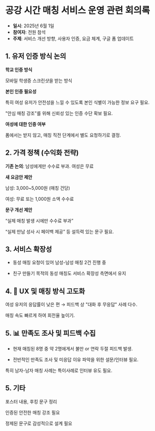 # 공강 시간 매칭 서비스 운영 관련 회의록
- **일시**: 2025년 6월 1일
- **참여자**: 전원 참석
- **주제**: 서비스 개선 방향, 사용자 인증, 요금 체계, 구글 폼 업데이트

## 1. 유저 인증 방식 논의
**학교 인증 방식**

모바일 학생증 스크린샷을 받는 방식

**본인 인증 필요성**

특히 여성 유저가 안전성을 느낄 수 있도록 본인 식별이 가능한 정보 요구 필요.

"안심 매칭 강조"를 위해 신뢰성 있는 인증 수단 확보 필요.

**여성에 대한 인증 여부**

폼에서는 받지 않고, 매칭 직전 단계에서 별도 요청하기로 결정.

## 2. 가격 정책 (수익화 전략)
**기존 논의**: 남성에게만 수수료 부과. 여성은 무료

**새 요금안 제안**

남성: 3,000~5,000원 (매칭 건당)

여성: 무료 또는 1,000원 소액 수수료

**문구 개선 제안**

“실제 매칭 발생 시에만 수수료 부과”

“실제 만남 성사 시 페이백 제공” 등 설득력 있는 문구 필요.

## 3. 서비스 확장성

- 동성 매칭 요청이 있어 남성-남성 매칭 2건 진행 중
  
- 친구 만들기 목적의 동성 매칭도 서비스 확장성 측면에서 유지
  
## 4. 🧩 UX 및 매칭 방식 고도화
여성 유저의 응답률이 낮은 편 → 피드백 상 "대화 후 무응답" 사례 다수.

매칭 속도 빠르게 하여 회전율 높이기.

## 5. 📊 만족도 조사 및 피드백 수집
- 현재 매칭된 8명 중 약 2명에게서 불만 or 연락 두절 피드백 발생.

- 전반적인 만족도 조사 및 미응답 이유 파악을 위한 설문/인터뷰 필요.

특히 남자-남자 매칭 사례는 특이사례로 인터뷰 유도 필요.

## 5. 기타
포스터 내용, 후킹 문구 정리

인증된 안전한 매칭 강조 필요

정제된 문구로 감성적으로 설계 필요


